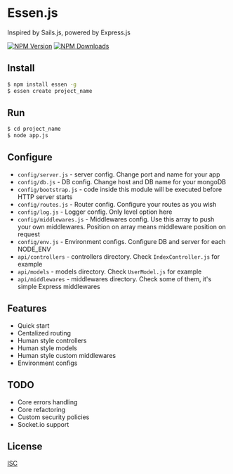 # Essen.js
Inspired by Sails.js, powered by Express.js

[![NPM Version][npm-image]][npm-url]
[![NPM Downloads][downloads-image]][downloads-url]

## Install

```bash
$ npm install essen -g
$ essen create project_name
```

## Run
```bash
$ cd project_name
$ node app.js
```

## Configure
  * `config/server.js` - server config. Change port and name for your app  
  * `config/db.js` - DB config. Change host and DB name for your mongoDB  
  * `config/bootstrap.js` - code inside this module will be executed before HTTP server starts  
  * `config/routes.js` - Router config. Configure your routes as you wish  
  * `config/log.js` - Logger config. Only level option here
  * `config/middlewares.js` - Middlewares config. Use this array to push your own middlewares. Position on array means middleware position on request
  * `config/env.js` - Environment configs. Configure DB and server for each NODE_ENV
  * `api/controllers` - controllers directory. Check `IndexController.js` for example  
  * `api/models` - models directory. Check `UserModel.js` for example  
  * `api/middlewares` - middlewares directory. Check some of them, it's simple Express middlewares

## Features
  * Quick start
  * Centalized routing
  * Human style controllers
  * Human style models
  * Human style custom middlewares
  * Environment configs

## TODO
  * Core errors handling
  * Core refactoring
  * Custom security policies
  * Socket.io support

## License
  [ISC](LICENSE)

[npm-image]: https://img.shields.io/npm/v/essen.svg
[npm-url]: https://npmjs.org/package/essen
[downloads-image]: https://img.shields.io/npm/dm/essen.svg
[downloads-url]: https://npmjs.org/package/essen

